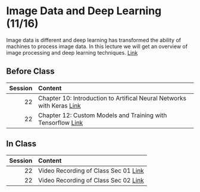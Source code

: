 Image Data and Deep Learning (11/16)
============================

Image data is different and deep learning has transformed the ability of machines to process image data. In this lecture we will get an overview of image processing and deep learning techniques.  [Link](../../sessions/session22)

## Before Class

|   Session | Content                                                                                                                                                       |
|----------:|:--------------------------------------------------------------------------------------------------------------------------------------------------------------|
|        22 | Chapter 10: Introduction to Artifical Neural Networks with Keras [Link](https://www.amazon.com/Hands-Machine-Learning-Scikit-Learn-TensorFlow/dp/1492032646/) |
|        22 | Chapter 12: Custom Models and Training with Tensorflow [Link](https://www.amazon.com/Hands-Machine-Learning-Scikit-Learn-TensorFlow/dp/1492032646/)           |


## In Class

|   Session | Content                                                                                                                                                    |
|----------:|:-----------------------------------------------------------------------------------------------------------------------------------------------------------|
|        22 | Video Recording of Class Sec 01 [Link](https://rensselaer.webex.com/recordingservice/sites/rensselaer/recording/13a6e5016cfe492eb7fbe12a14a5abbc/playback) |
|        22 | Video Recording of Class Sec 02 [Link](https://rensselaer.webex.com/recordingservice/sites/rensselaer/recording/0d54fe63ea3a45788579d145dc72404a/playback) |

